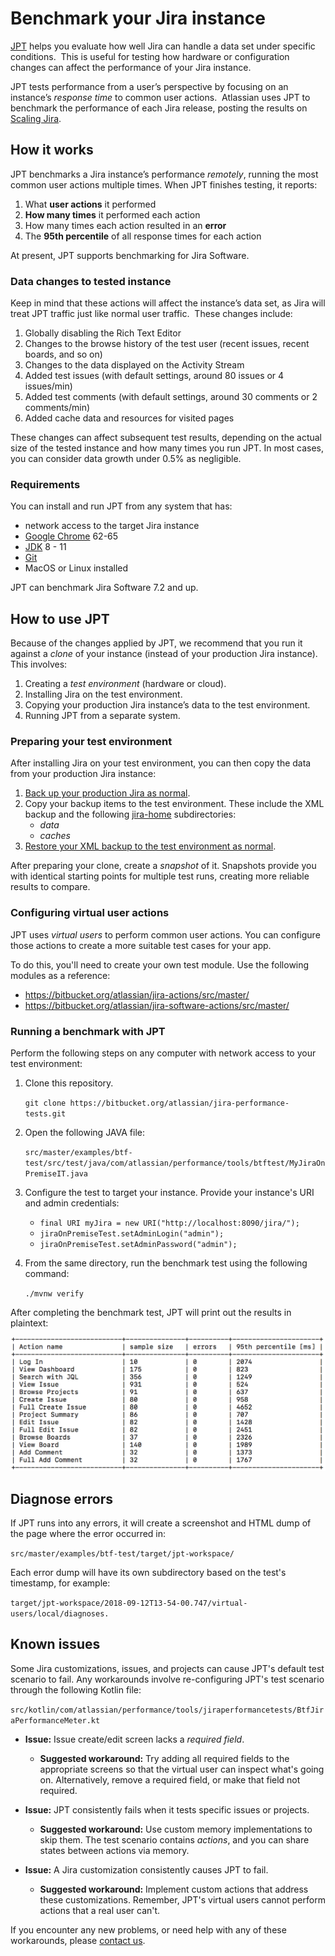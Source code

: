 # Benchmark your Jira instance

[JPT](../../README.md) helps you evaluate how well Jira can handle a data set under specific conditions. 
This is useful for testing how hardware or configuration changes can affect the performance of your Jira instance. 

JPT tests performance from a user’s perspective by focusing on an instance’s _response time_ to common user actions. 
Atlassian uses JPT to benchmark the performance of each Jira release, posting the results on [Scaling Jira](https://confluence.atlassian.com/enterprise/scaling-jira-867028644.html).

## How it works

JPT benchmarks a Jira instance’s performance _remotely_, running the most common user actions multiple times.
When JPT finishes testing, it reports:

1. What **user actions** it performed
2. **How many times** it performed each action
3. How many times each action resulted in an **error**
4. The **95th percentile** of all response times for each action

At present, JPT supports benchmarking for Jira Software.

### Data changes to tested instance

Keep in mind that these actions will affect the instance’s data set, as Jira will treat JPT traffic just like normal user traffic. 
These changes include:

 1. Globally disabling the Rich Text Editor
 2. Changes to the browse history of the test user (recent issues, recent boards, and so on)
 3. Changes to the data displayed on the Activity Stream
 4. Added test issues (with default settings, around 80 issues or 4 issues/min)
 5. Added test comments (with default settings, around 30 comments or 2 comments/min)
 6. Added cache data and resources for visited pages

These changes can affect subsequent test results, depending on the actual size of the tested instance and how many times you run JPT.
In most cases, you can consider data growth under 0.5% as negligible.

### Requirements

You can install and run JPT from any system that has:

* network access to the target Jira instance
* [Google Chrome](https://www.google.com/chrome/) 62-65
* [JDK](http://openjdk.java.net/) 8 - 11
* [Git](https://git-scm.com/)
* MacOS or Linux installed

JPT can benchmark Jira Software 7.2 and up.

## How to use JPT

Because of the changes applied by JPT, we recommend that you run it against a _clone_ of your instance (instead of your production Jira instance). This involves:

1. Creating a _test environment_ (hardware or cloud).
2. Installing Jira on the test environment.
3. Copying your production Jira instance’s data to the test environment.
4. Running JPT from a separate system.

### Preparing your test environment

After installing Jira on your test environment, you can then copy the data from your production Jira instance:

1. [Back up your production Jira as normal](https://confluence.atlassian.com/display/ADMINJIRASERVER/Backing+up+data).
2. Copy your backup items to the test environment. These include the XML backup and the following [jira-home](https://confluence.atlassian.com/display/ADMINJIRASERVER/Jira+application+home+directory) subdirectories:
    - _data_
    - _caches_
3. [Restore your XML backup to the test environment as normal](https://confluence.atlassian.com/display/ADMINJIRASERVER/Restoring+data+from+an+xml+backup).

After preparing your clone, create a _snapshot_ of it. Snapshots provide you with identical starting points for multiple test runs, creating more reliable results to compare.

### Configuring virtual user actions

JPT uses _virtual users_ to perform common user actions.
You can configure those actions to create a more suitable test cases for your app.

To do this, you'll need to create your own test module.
Use the following modules as a reference:

- https://bitbucket.org/atlassian/jira-actions/src/master/
- https://bitbucket.org/atlassian/jira-software-actions/src/master/


### Running a benchmark with JPT 

Perform the following steps on any computer with network access to your test environment:

1. Clone this repository.

    `git clone https://bitbucket.org/atlassian/jira-performance-tests.git`

2. Open the following JAVA file:

    `src/master/examples/btf-test/src/test/java/com/atlassian/performance/tools/btftest/MyJiraOnPremiseIT.java`

3. Configure the test to target your instance. Provide your instance's URI and admin credentials:

    - `final URI myJira = new URI("http://localhost:8090/jira/");`
    - `jiraOnPremiseTest.setAdminLogin("admin");`
    - `jiraOnPremiseTest.setAdminPassword("admin");`

4. From the same directory, run the benchmark test using the following command:

    `./mvnw verify`

After completing the benchmark test, JPT will print out the results in plaintext:

![Plain text report](plain-text-report.png)

## Diagnose errors

If JPT runs into any errors, it will create a screenshot and HTML dump of the page where the error occurred in:

`src/master/examples/btf-test/target/jpt-workspace/`

Each error dump will have its own subdirectory based on the test's timestamp, for example:

`target/jpt-workspace/2018-09-12T13-54-00.747/virtual-users/local/diagnoses.`

## Known issues

Some Jira customizations, issues, and projects can cause JPT's default test scenario to fail.
Any workarounds involve re-configuring JPT's test scenario through the following Kotlin file:

  `src/kotlin/com/atlassian/performance/tools/jiraperformancetests/BtfJiraPerformanceMeter.kt`

- **Issue:** Issue create/edit screen lacks a _required field_.
    - **Suggested workaround:** Try adding all required fields to the appropriate screens so that the virtual user can inspect what's going on. Alternatively, remove a required field, or make that field not required.

- **Issue:** JPT consistently fails when it tests specific issues or projects.
    - **Suggested workaround:** Use custom memory implementations to skip them. The test scenario contains _actions_, and you can share states between actions via memory.

- **Issue:** A Jira customization consistently causes JPT to fail.
    - **Suggested workaround:** Implement custom actions that address these customizations. Remember, JPT's virtual users cannot perform actions that a real user can't.

If you encounter any new problems, or need help with any of these workarounds,
please [contact us](https://ecosystem.atlassian.net/secure/CreateIssue.jspa?issuetype=1&pid=28139).  
